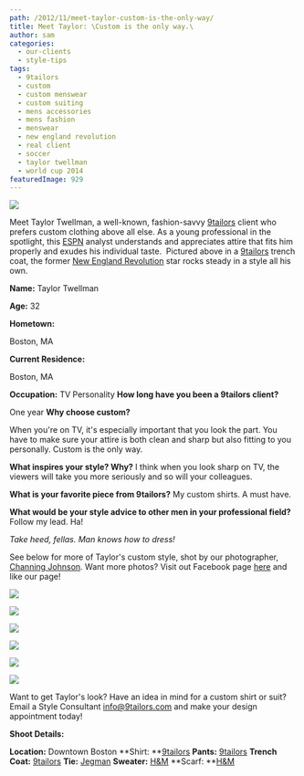 ```yaml
---
path: /2012/11/meet-taylor-custom-is-the-only-way/
title: Meet Taylor: \Custom is the only way.\
author: sam
categories: 
  - our-clients
  - style-tips
tags: 
  - 9tailors
  - custom
  - custom menswear
  - custom suiting
  - mens accessories
  - mens fashion
  - menswear
  - new england revolution
  - real client
  - soccer
  - taylor twellman
  - world cup 2014
featuredImage: 929
---
```

[![](http://2.bp.blogspot.com/-tbwkuK6kANI/UJKbY-BZ7_I/AAAAAAAABN0/FqGBK95L-fw/s1600/TaylorTwellmanProfile.jpg)](http://2.bp.blogspot.com/-tbwkuK6kANI/UJKbY-BZ7_I/AAAAAAAABN0/FqGBK95L-fw/s1600/TaylorTwellmanProfile.jpg)

Meet Taylor Twellman, a well-known, fashion-savvy [9tailors](http://www.9tailors.com/) client who prefers custom clothing above all else. As a young professional in the spotlight, this [ESPN](http://espn.go.com/) analyst understands and appreciates attire that fits him properly and exudes his individual taste.  Pictured above in a [9tailors](http://www.9tailors.com/) trench coat, the former [New England Revolution](http://www.revolutionsoccer.net/) star rocks steady in a style all his own. 

**Name:** Taylor Twellman

**Age:** 32

**Hometown:**

Boston, MA

**Current Residence:**

Boston, MA

**Occupation:** TV Personality **How long have you been a 9tailors client?**

One year **Why choose custom?**

When you're on TV, it's especially important that you look the part. You have to make sure your attire is both clean and sharp but also fitting to you personally. Custom is the only way.

**What inspires your style? Why?** I think when you look sharp on TV, the viewers will take you more seriously and so will your colleagues.

**What is your favorite piece from 9tailors?** My custom shirts. A must have.

**What would be your style advice to other men in your professional field?** Follow my lead. Ha!

_Take heed, fellas. Man knows how to dress!_

See below for more of Taylor's custom style, shot by our photographer, [Channing Johnson](http://www.channingjohnson.com/). Want more photos? Visit out Facebook page [here](https://www.facebook.com/pages/9tailors/49696314250) and like our page!

[![](http://4.bp.blogspot.com/-Fl5SjYyIo-A/UJKX9vMoExI/AAAAAAAABMU/vs3FFRLbJD0/s640/4Q_I8oI98HLnlmUa7XU3WiFzuQEtw8d-f3FV2ema3zc%25252Cy82akXXiywAPKMxP5mxygc8J1R_ktPcEVkHtTOSYA90.jpg)](http://4.bp.blogspot.com/-Fl5SjYyIo-A/UJKX9vMoExI/AAAAAAAABMU/vs3FFRLbJD0/s1600/4Q_I8oI98HLnlmUa7XU3WiFzuQEtw8d-f3FV2ema3zc%25252Cy82akXXiywAPKMxP5mxygc8J1R_ktPcEVkHtTOSYA90.jpg)

[![](http://2.bp.blogspot.com/--A-FhI_Rdag/UJKX-Wc7JYI/AAAAAAAABMc/nOOxfJF1Frk/s640/5r-oiAzIPt7ndMKMzMdt0Zim1LBARjovxxtwWeI2Naw%25252CNpu4R1Pbv7JGWBqt8hgLUBjPergZ4_qhRRL_FCTOTvY.jpg)](http://2.bp.blogspot.com/--A-FhI_Rdag/UJKX-Wc7JYI/AAAAAAAABMc/nOOxfJF1Frk/s1600/5r-oiAzIPt7ndMKMzMdt0Zim1LBARjovxxtwWeI2Naw%25252CNpu4R1Pbv7JGWBqt8hgLUBjPergZ4_qhRRL_FCTOTvY.jpg)

[![](http://2.bp.blogspot.com/-C8bq0FuqkRs/UJKX_crEqkI/AAAAAAAABMk/4XbvasIirWg/s640/_C0yLR1pTfao2iOhiCVssBaJtZW6rBe7Mnx9UQGi9hA.jpg)](http://2.bp.blogspot.com/-C8bq0FuqkRs/UJKX_crEqkI/AAAAAAAABMk/4XbvasIirWg/s1600/_C0yLR1pTfao2iOhiCVssBaJtZW6rBe7Mnx9UQGi9hA.jpg)

[![](http://3.bp.blogspot.com/-5FfQaUYwL7M/UJKYAH4HEZI/AAAAAAAABMs/iuPyUV-93Gk/s640/AcLvVvzrj9XyVJXLZAHO0y8qAk7zEN0NRercbm3wU6Y%25252CwOpeZw4xFIbYSRAQGqXAB4QI3_9SU9-tK0KfS14sDpw.jpg)](http://3.bp.blogspot.com/-5FfQaUYwL7M/UJKYAH4HEZI/AAAAAAAABMs/iuPyUV-93Gk/s1600/AcLvVvzrj9XyVJXLZAHO0y8qAk7zEN0NRercbm3wU6Y%25252CwOpeZw4xFIbYSRAQGqXAB4QI3_9SU9-tK0KfS14sDpw.jpg)

[![](http://2.bp.blogspot.com/-XoRiA7tQozs/UJKYGYnbDEI/AAAAAAAABM8/qkflkCQPRgM/s640/T5hYZyKeEyWGoVpW761B8WLHoV_vZb_mmPU9XIX1E50%25252CC0JHQajZsJvUqHnTSjLemEI0EOchTZ-fb6gxBcrPPpY.jpg)](http://2.bp.blogspot.com/-XoRiA7tQozs/UJKYGYnbDEI/AAAAAAAABM8/qkflkCQPRgM/s1600/T5hYZyKeEyWGoVpW761B8WLHoV_vZb_mmPU9XIX1E50%25252CC0JHQajZsJvUqHnTSjLemEI0EOchTZ-fb6gxBcrPPpY.jpg)

[![](http://3.bp.blogspot.com/-la4e9WIxem8/UJKYDiRQeDI/AAAAAAAABM0/Iuj0AKJlB-I/s640/KDyGNLf1XOBfExHCseeJlxlJhSah7sy3tw1OqV7X_sY%25252C-EtvedkMTwaFyEA3umXqppXORQRUag04gViUR4huzsc.jpg)](http://3.bp.blogspot.com/-la4e9WIxem8/UJKYDiRQeDI/AAAAAAAABM0/Iuj0AKJlB-I/s1600/KDyGNLf1XOBfExHCseeJlxlJhSah7sy3tw1OqV7X_sY%25252C-EtvedkMTwaFyEA3umXqppXORQRUag04gViUR4huzsc.jpg)

Want to get Taylor's look? Have an idea in mind for a custom shirt or suit? Email a Style Consultant [info@9tailors.com](mailto:info@9tailors.com) and make your design appointment today!

**Shoot Details:**

**Location:** Downtown Boston  **Shirt: **[9tailors](http://www.9tailors.com/) **Pants:** [9tailors](http://www.9tailors.com/) **Trench Coat:** [9tailors](http://www.9tailors.com/) **Tie:** [Jegman](http://www.jegman.com/) **Sweater:** [H&M](http://www.hm.com/us/) **Scarf: **[H&M](http://www.hm.com/us/)